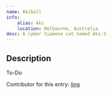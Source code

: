 ```yaml
---
name: Akiball
info:
    alias: Aki
    location: Melbourne, Australia
desc: A cyber Siamese cat named Aki:3
---
```


## Description

To-Do

Contributor for this entry: [ling](https://twitter.com/ling1639040)